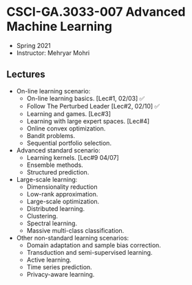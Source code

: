 # CSCI-GA.3033-007 Advanced Machine Learning
- Spring 2021
- Instructor: Mehryar Mohri

## Lectures
- On-line learning scenario:
  - On-line learning basics. [Lec#1, 02/03] ✅
  - Follow The Perturbed Leader [Lec#2, 02/10] ✅
  - Learning and games. [Lec#3]
  - Learning with large expert spaces. [Lec#4]
  - Online convex optimization.
  - Bandit problems.
  - Sequential portfolio selection.
- Advanced standard scenario:
  - Learning kernels. [Lec#9 04/07]
  - Ensemble methods.
  - Structured prediction.
- Large-scale learning:
  - Dimensionality reduction
  - Low-rank approximation.
  - Large-scale optimization.
  - Distributed learning.
  - Clustering.
  - Spectral learning.
  - Massive multi-class classification.
- Other non-standard learning scenarios:
  - Domain adaptation and sample bias correction.
  - Transduction and semi-supervised learning.
  - Active learning.
  - Time series prediction.
  - Privacy-aware learning.